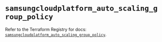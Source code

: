 # `samsungcloudplatform_auto_scaling_group_policy`

Refer to the Terraform Registry for docs: [`samsungcloudplatform_auto_scaling_group_policy`](https://registry.terraform.io/providers/samsungsdscloud/samsungcloudplatform/3.13.0/docs/resources/auto_scaling_group_policy).
